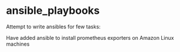 # ansible_playbooks
Attempt to write ansibles for few tasks:

Have added ansible to install prometheus exporters on Amazon Linux machines

